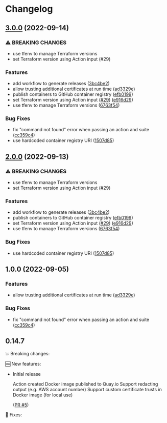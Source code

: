 # Changelog

## [3.0.0](https://github.com/dan-hill2802/github-action-kitchen-terraform/compare/v2.0.0...v3.0.0) (2022-09-14)


### ⚠ BREAKING CHANGES

* use tfenv to manage Terraform versions
* set Terraform version using Action input (#29)

### Features

* add workflow to generate releases ([3bc4be2](https://github.com/dan-hill2802/github-action-kitchen-terraform/commit/3bc4be2debc07068b783379ca7eb15c7019642f2))
* allow trusting additional certificates at run time ([ad3329e](https://github.com/dan-hill2802/github-action-kitchen-terraform/commit/ad3329e533d17de8cd91dec032d8b21f9840acce))
* publish containers to GitHub container registry ([efb0199](https://github.com/dan-hill2802/github-action-kitchen-terraform/commit/efb0199ab445d1d6e443d9896b4e22c75c932858))
* set Terraform version using Action input ([#29](https://github.com/dan-hill2802/github-action-kitchen-terraform/issues/29)) ([e916d29](https://github.com/dan-hill2802/github-action-kitchen-terraform/commit/e916d2973301924f29d8a805a42661c2cbe5dadd))
* use tfenv to manage Terraform versions ([6763f54](https://github.com/dan-hill2802/github-action-kitchen-terraform/commit/6763f546d564c4cac6420974b779033594e86b59))


### Bug Fixes

* fix "command not found" error when passing an action and suite ([cc359c4](https://github.com/dan-hill2802/github-action-kitchen-terraform/commit/cc359c4a1b1e5096f642794870045f12480e80b7))
* use hardcoded container registry URI ([1507d85](https://github.com/dan-hill2802/github-action-kitchen-terraform/commit/1507d859d46bee151cbf64d0e0151be589af820f))

## [2.0.0](https://github.com/dwp/github-action-kitchen-terraform/compare/v1.0.0...v2.0.0) (2022-09-13)


### ⚠ BREAKING CHANGES

* use tfenv to manage Terraform versions
* set Terraform version using Action input (#29)

### Features

* add workflow to generate releases ([3bc4be2](https://github.com/dwp/github-action-kitchen-terraform/commit/3bc4be2debc07068b783379ca7eb15c7019642f2))
* publish containers to GitHub container registry ([efb0199](https://github.com/dwp/github-action-kitchen-terraform/commit/efb0199ab445d1d6e443d9896b4e22c75c932858))
* set Terraform version using Action input ([#29](https://github.com/dwp/github-action-kitchen-terraform/issues/29)) ([e916d29](https://github.com/dwp/github-action-kitchen-terraform/commit/e916d2973301924f29d8a805a42661c2cbe5dadd))
* use tfenv to manage Terraform versions ([6763f54](https://github.com/dwp/github-action-kitchen-terraform/commit/6763f546d564c4cac6420974b779033594e86b59))


### Bug Fixes

* use hardcoded container registry URI ([1507d85](https://github.com/dwp/github-action-kitchen-terraform/commit/1507d859d46bee151cbf64d0e0151be589af820f))

## 1.0.0 (2022-09-05)


### Features

* allow trusting additional certificates at run time ([ad3329e](https://github.com/dwp/github-action-kitchen-terraform/commit/ad3329e533d17de8cd91dec032d8b21f9840acce))


### Bug Fixes

* fix "command not found" error when passing an action and suite ([cc359c4](https://github.com/dwp/github-action-kitchen-terraform/commit/cc359c4a1b1e5096f642794870045f12480e80b7))

## 0.14.7

💥 Breaking changes:

🆕 New features:

- Initial release

  Action created
  Docker image published to Quay.io
  Support redacting output (e.g. AWS account number)
  Support custom certificate trusts in Docker image (for local use)

  ([PR #5](https://github.com/dwp/terraform-github-repository/pull/5))

🔧 Fixes:
